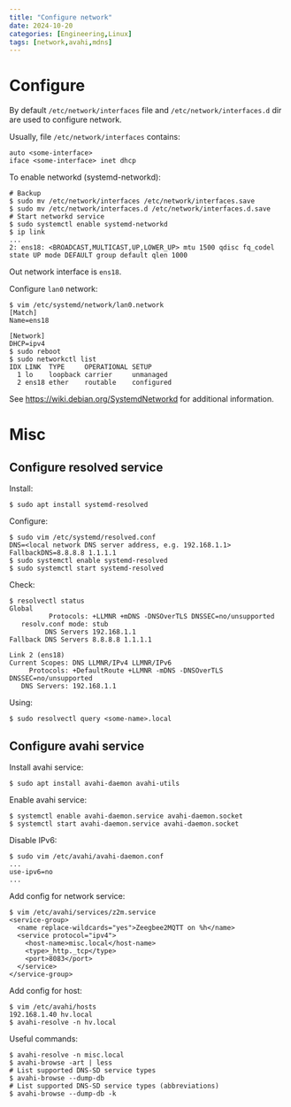 ```yaml
---
title: "Configure network"
date: 2024-10-20
categories: [Engineering,Linux]
tags: [network,avahi,mdns]
---
```


# Configure

By default `/etc/network/interfaces` file and `/etc/network/interfaces.d` dir are used to configure network.

Usually, file `/etc/network/interfaces` contains:
```text
auto <some-interface>
iface <some-interface> inet dhcp
```

To enable networkd (systemd-networkd):
```shell
# Backup
$ sudo mv /etc/network/interfaces /etc/network/interfaces.save
$ sudo mv /etc/network/interfaces.d /etc/network/interfaces.d.save
# Start networkd service
$ sudo systemctl enable systemd-networkd
$ ip link
...
2: ens18: <BROADCAST,MULTICAST,UP,LOWER_UP> mtu 1500 qdisc fq_codel state UP mode DEFAULT group default qlen 1000
```
Out network interface is `ens18`.

Configure `lan0` network:
```shell
$ vim /etc/systemd/network/lan0.network
[Match]
Name=ens18

[Network]
DHCP=ipv4
$ sudo reboot
$ sudo networkctl list
IDX LINK  TYPE     OPERATIONAL SETUP     
  1 lo    loopback carrier     unmanaged
  2 ens18 ether    routable    configured
```

See https://wiki.debian.org/SystemdNetworkd for additional information.

#  Misc

## Configure resolved service

Install:
```shell
$ sudo apt install systemd-resolved
```

Configure:
```shell
$ sudo vim /etc/systemd/resolved.conf
DNS=<local network DNS server address, e.g. 192.168.1.1>
FallbackDNS=8.8.8.8 1.1.1.1
$ sudo systemctl enable systemd-resolved
$ sudo systemctl start systemd-resolved
```

Check:
```shell
$ resolvectl status
Global
          Protocols: +LLMNR +mDNS -DNSOverTLS DNSSEC=no/unsupported
   resolv.conf mode: stub
         DNS Servers 192.168.1.1
Fallback DNS Servers 8.8.8.8 1.1.1.1

Link 2 (ens18)
Current Scopes: DNS LLMNR/IPv4 LLMNR/IPv6
     Protocols: +DefaultRoute +LLMNR -mDNS -DNSOverTLS DNSSEC=no/unsupported
   DNS Servers: 192.168.1.1
```

Using:
```shell
$ sudo resolvectl query <some-name>.local
```

## Configure avahi service

Install avahi service:
```shell
$ sudo apt install avahi-daemon avahi-utils
```

Enable avahi service:
```shell
$ systemctl enable avahi-daemon.service avahi-daemon.socket
$ systemctl start avahi-daemon.service avahi-daemon.socket
```

Disable IPv6:
```shell
$ sudo vim /etc/avahi/avahi-daemon.conf
...
use-ipv6=no
...
```

Add config for network service: 
```shell
$ vim /etc/avahi/services/z2m.service
<service-group>
  <name replace-wildcards="yes">Zeegbee2MQTT on %h</name>
  <service protocol="ipv4">
    <host-name>misc.local</host-name>
    <type>_http._tcp</type>
    <port>8083</port>
  </service>
</service-group>
```

Add config for host:
```
$ vim /etc/avahi/hosts
192.168.1.40 hv.local
$ avahi-resolve -n hv.local
```

Useful commands:
```
$ avahi-resolve -n misc.local
$ avahi-browse -art | less
# List supported DNS-SD service types
$ avahi-browse --dump-db
# List supported DNS-SD service types (abbreviations)
$ avahi-browse --dump-db -k
```
